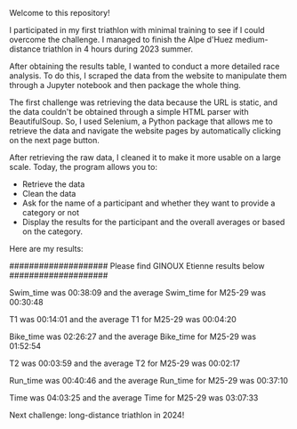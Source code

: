 Welcome to this repository! 

I participated in my first triathlon with minimal training to see if I could overcome the challenge. I managed to finish the Alpe d'Huez medium-distance triathlon in 4 hours during 2023 summer.

After obtaining the results table, I wanted to conduct a more detailed race analysis. To do this, I scraped the data from the website to manipulate them through a Jupyter notebook and then package the whole thing. 

The first challenge was retrieving the data because the URL is static, and the data couldn't be obtained through a simple HTML parser with BeautifulSoup. So, I used Selenium, a Python package that allows me to retrieve the data and navigate the website pages by automatically clicking on the next page button.

After retrieving the raw data, I cleaned it to make it more usable on a large scale. Today, the program allows you to:
- Retrieve the data
- Clean the data
- Ask for the name of a participant and whether they want to provide a category or not
- Display the results for the participant and the overall averages or based on the category.

Here are my results: 

#################### Please find GINOUX Etienne results below ####################

Swim_time was 00:38:09 and the average Swim_time for M25-29 was 00:30:48

T1 was 00:14:01 and the average T1 for M25-29 was 00:04:20

Bike_time was 02:26:27 and the average Bike_time for M25-29 was 01:52:54

T2 was 00:03:59 and the average T2 for M25-29 was 00:02:17

Run_time was 00:40:46 and the average Run_time for M25-29 was 00:37:10

Time was 04:03:25 and the average Time for M25-29 was 03:07:33


Next challenge: long-distance triathlon in 2024!
